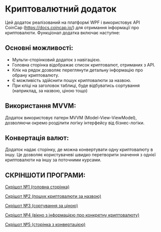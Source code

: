 # Криптовалютний додаток

Цей додаток реалізований на платформі WPF і використовує API CoinCap (https://docs.coincap.io/) для отримання інформації про криптовалюти. Функціонал додатка включає наступне:

## Основні можливості:
- Мульти-сторінковий додаток з навігацією.
- Головна сторінка відображає список криптовалют, отриманих з API.
- Клік на рядок дозволяє переглянути детальну інформацію про обрану криптовалюту.
- Є можливість здійснити пошук криптовалюти за назвою.
- При кліці на заголовок таблиці, буде відбуватись сортування (наприклад, за назвою, ціною тощо)

## Використання MVVM:
Додаток використовує патерн MVVM (Model-View-ViewModel), дозволяючи окремо розділити логіку інтерфейсу від бізнес-логіки. 

## Конвертація валют:
Додаток надає сторінку, де можна конвертувати одну криптовалюту в іншу. Це дозволяє користувачеві швидко перетворити значення з однієї криптовалюти на іншу за поточними курсами.


## СКРІНШОТИ ПРОГРАМИ:
[Скрішот №1 (головна сторінка)](https://i.imgur.com/2e5gR6s.png)


[Скрішот №2 (пошук криптовалюти за назвою)](https://i.imgur.com/sqAon5V.png)


[Скрішот №3 (сортування за ціною)](https://i.imgur.com/p4P5kWH.png)


[Скрішот №4 (вікно з інформацією про конкретну криптовалюту)](https://i.imgur.com/m4SJyJp.png)


[Скрішот №5 (сторінка з конвертацією)](https://i.imgur.com/BTybVhQ.png)



